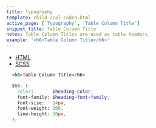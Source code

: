 ```yaml
---
title: Typography
template: child-2col-coded.html
active_page: ['Typography', 'Table Column Title']
snippet_title: Table Column Title
notes: Table Column Titles are used as table headers.
example: '<h6>Table Column Title</h6>'
---
```


* [HTML](0)
* [SCSS](1)

```html
  <h6>Table Column Title</h6>
```
```scss
  $h6: (
    color:       $heading-color,
    font-family: $heading-font-family,
    font-size:   14px,
    font-weight: 100,
    line-height: 20px,
  );
```
